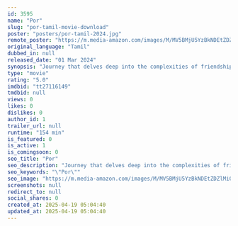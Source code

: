 ```yaml
---
id: 3595
name: "Por"
slug: "por-tamil-movie-download"
poster: "posters/por-tamil-2024.jpg"
remote_poster: "https://m.media-amazon.com/images/M/MV5BMjU5YzBkNDEtZDZlMi00YjE3LWI5MTktYzU3YjVmOWFkMGMwXkEyXkFqcGc@._V1_SX300.jpg"
original_language: "Tamil"
dubbed_in: null
released_date: "01 Mar 2024"
synopsis: "Journey that delves deep into the complexities of friendship. Set against the backdrop of a vibrant college festival, the movie explores the intricate dynamics between two friends whose paths diverge and ignite a fierce competition."
type: "movie"
rating: "5.0"
imdbid: "tt27116149"
tmdbid: null
views: 0
likes: 0
dislikes: 0
author_id: 1
trailer_url: null
runtime: "154 min"
is_featured: 0
is_active: 1
is_comingsoon: 0
seo_title: "Por"
seo_description: "Journey that delves deep into the complexities of friendship. Set against the backdrop of a vibrant college festival, the movie explores the intricate dynamics between two friends whose paths diverge and ignite a fierce competition."
seo_keywords: "\"Por\""
seo_image: "https://m.media-amazon.com/images/M/MV5BMjU5YzBkNDEtZDZlMi00YjE3LWI5MTktYzU3YjVmOWFkMGMwXkEyXkFqcGc@._V1_SX300.jpg"
screenshots: null
redirect_to: null
social_shares: 0
created_at: 2025-04-19 05:04:40
updated_at: 2025-04-19 05:04:40
---
```



